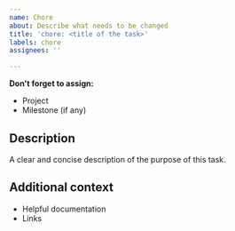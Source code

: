 ```yaml
---
name: Chore
about: Describe what needs to be changed
title: 'chore: <title of the task>'
labels: chore
assignees: ''

---
```


**Don't forget to assign:**
* Project
* Milestone (if any)

## Description
A clear and concise description of the purpose of this task.

## Additional context
* Helpful documentation
* Links
